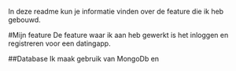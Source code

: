 In deze readme kun je informatie vinden over de feature die ik heb gebouwd.

#Mijn feature
De feature waar ik aan heb gewerkt is het inloggen en registreren voor een datingapp.

##Database
Ik maak gebruik van MongoDb en 